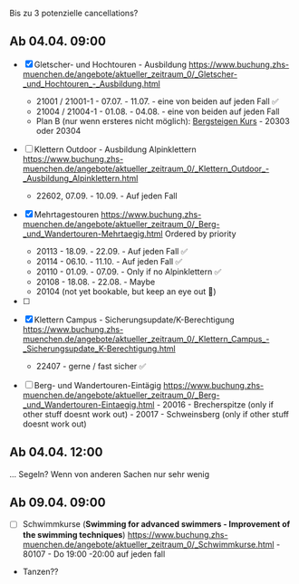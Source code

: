 Bis zu 3 potenzielle cancellations?
## Ab 04.04. 09:00
- [x] Gletscher- und Hochtouren - Ausbildung
	https://www.buchung.zhs-muenchen.de/angebote/aktueller_zeitraum_0/_Gletscher-_und_Hochtouren_-_Ausbildung.html
	- 21001 / 21001-1 - 07.07. - 11.07. - eine von beiden auf jeden Fall ✅
	- 21004 / 21004-1 - 01.08. - 04.08. - eine von beiden auf jeden Fall
	- Plan B (nur wenn ersteres nicht möglich): [Bergsteigen Kurs](https://www.buchung.zhs-muenchen.de/angebote/aktueller_zeitraum_0/_Bergsteigen_und_Wandern_-_Ausbildung.html) - 20303 oder 20304
- [ ] Klettern Outdoor - Ausbildung Alpinklettern
  https://www.buchung.zhs-muenchen.de/angebote/aktueller_zeitraum_0/_Klettern_Outdoor_-_Ausbildung_Alpinklettern.html
	-  22602, 07.09. - 10.09. - Auf jeden Fall

- [x] Mehrtagestouren
      https://www.buchung.zhs-muenchen.de/angebote/aktueller_zeitraum_0/_Berg-_und_Wandertouren-Mehrtaegig.html
      Ordered by priority
	- 20113 - 18.09. - 22.09. - Auf jeden Fall ✅
	- 20114 - 06.10. - 11.10. - Auf jeden Fall ✅
	- 20110 - 01.09. - 07.09. - Only if no Alpinklettern ✅
	- 20108 - 18.08. - 22.08. - Maybe
	- 20104 (not yet bookable, but keep an eye out 👀)
- [ ] 


- [x] Klettern Campus - Sicherungsupdate/K-Berechtigung
  https://www.buchung.zhs-muenchen.de/angebote/aktueller_zeitraum_0/_Klettern_Campus_-_Sicherungsupdate_K-Berechtigung.html
	- 22407 - gerne / fast sicher ✅
- [ ] Berg- und Wandertouren-Eintägig
      https://www.buchung.zhs-muenchen.de/angebote/aktueller_zeitraum_0/_Berg-_und_Wandertouren-Eintaegig.html
	   -  20016 - Brecherspitze (only if other stuff doesnt work out)
	   - 20017 - Schweinsberg (only if other stuff doesnt work out)

## Ab 04.04. 12:00

... Segeln? Wenn von anderen Sachen nur sehr wenig

## Ab 09.04. 09:00


- [ ] Schwimmkurse (**Swimming for advanced swimmers - Improvement of the swimming techniques**)
  https://www.buchung.zhs-muenchen.de/angebote/aktueller_zeitraum_0/_Schwimmkurse.html
	  - 80107 - Do 19:00 -20:00 auf jeden fall


- Tanzen??
